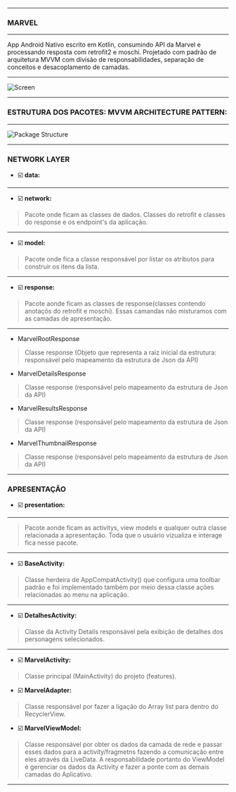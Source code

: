 *******
### MARVEL
*******
App Android Nativo escrito em Kotlin, consumindo API da Marvel e processando resposta com retrofit2 e moschi. Projetado com padrão de arquitetura MVVM com divisão de responsabilidades, separação de conceitos e desacoplamento de camadas.
*******
![Screen](https://user-images.githubusercontent.com/9430430/93039327-986d3600-f61d-11ea-928c-130ea94ba189.JPG)
*******
### ESTRUTURA DOS PACOTES: MVVM ARCHITECTURE PATTERN:
*******
![Package Structure](https://user-images.githubusercontent.com/9430430/93045298-2ac90600-f62d-11ea-8df4-e7a1871812c7.JPG)
*******
### NETWORK LAYER
* :ballot_box_with_check: **data:**
*******
* :ballot_box_with_check:    **network:**
>Pacote onde ficam as classes de dados. Classes do retrofit e classes do response e os endpoint's da aplicação.
*******
* :ballot_box_with_check:   **model:**
> Pacote onde fica a classe responsável por listar os atributos para construir os itens da lista.
*******
* :ballot_box_with_check:   **response:**
> Pacote aonde ficam as classes de response(classes contendo anotaçõs do retrofit e moschi). 
  Essas camandas não misturamos com as camadas de apresentação.
*******
* MarvelRootResponse
> Classe response (Objeto que representa a raiz inicial da estrutura: responsável
              pelo mapeamento da estrutura de Json da API)
              
* MarvelDetailsResponse
> Classe response (responsável pelo mapeamento da estrutura de Json da API)      

* MarvelResultsResponse
> Classe response (responsável pelo mapeamento da estrutura de Json da API)
  
* MarvelThumbnailResponse
> Classe response (responsável pelo mapeamento da estrutura de Json da API)
*******
### APRESENTAÇÃO
* :ballot_box_with_check: **presentation:**
*******
> Pacote aonde ficam as activitys, view models e qualquer outra classe relacionada a apresentação.
  Toda que o usuário vizualiza e interage fica nesse pacote.
*******
* :ballot_box_with_check: **BaseActivity:**
 > Classe herdeira de AppCompatActivity() que configura uma toolbar padrão e foi 
             implementado também por meio dessa classe ações relacionadas ao menu na aplicação.
*******
* :ballot_box_with_check: **DetalhesActivity:**
> Classe da Activity Details responsável pela exibição de detalhes dos personagens selecionados.
*******
* :ballot_box_with_check: **MarvelActivity:**
> Classe principal (MainActivity) do projeto (features).

* :ballot_box_with_check: **MarvelAdapter:**
> Classe responsável por fazer a ligação do Array list para dentro do RecyclerView.

* :ballot_box_with_check: **MarvelViewModel:**
> Classe responsável por obter os dados da camada de rede e passar esses dados para a activity/fragmetns fazendo a comunicação entre eles através da LiveData.
  A responsabilidade portanto do ViewModel é gerenciar os dados da Activity e fazer a ponte com as demais camadas do Aplicativo.
*******
     



